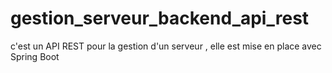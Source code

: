 # gestion_serveur_backend_api_rest
c'est un API REST pour la gestion d'un serveur , elle est mise en place avec Spring Boot
